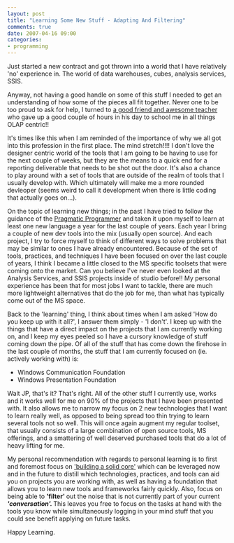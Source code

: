 ```yaml
---
layout: post
title: "Learning Some New Stuff - Adapting And Filtering"
comments: true
date: 2007-04-16 09:00
categories:
- programming
---
```


Just started a new contract and got thrown into a world that I have relatively 'no' experience in. The world of data warehouses, cubes, analysis services, SSIS. 

Anyway, not having a good handle on some of this stuff I needed to get an understanding of how some of the pieces all fit together.  Never one to be too proud to ask for help, I turned to [a good friend and awesome teacher](http://www.sharymudassir.com/blog/default.aspx) who gave up a good couple of hours in his day to school me in all things OLAP centric!!

It's times like this when I am reminded of the importance of why we all got into this profession in the first place. The mind stretch!!!! I don't love the designer centric world of the tools that I am going to be having to use for the next couple of weeks, but they are the means to a quick end for a reporting deliverable that needs to be shot out the door. It's also a chance to play around with a set of tools that are outside of the realm of tools that I usually develop with. Which ultimately will make me a more rounded devleoper (seems weird to call it development when there is little coding that actually goes on...).

On the topic of learning new things; in the past I have tried to follow the guidance of the [Pragmatic Programmer](http://www.amazon.com/Pragmatic-Programmer-Journeyman-Master/dp/020161622X) and taken it upon myself to learn at least one new language a year for the last couple of years. Each year I bring a couple of new dev tools into the mix (usually open source). And each project, I try to force myself to think of different ways to solve problems that may be similar to ones I have already encountered.  Because of the set of tools, practices, and techniques I have been focused on over the last couple of years, I think I  became a little closed to the MS specific toolsets that were coming onto the market. Can you believe I've never even looked at the Analysis Services, and SSIS projects inside of studio before!! My personal experience has been that for most jobs I want to tackle, there are much more lightweight alternatives that do the job for me, than what has typically come out of the MS space.

Back to the 'learning' thing, I think about times when I am asked  'How do you keep up with it all?', I answer them simply - 'I don't'. I keep up with the things that have a direct impact on the projects that I am currently working on, and I keep my eyes peeled so I have a cursory knowledge of stuff coming down the pipe. Of all of the stuff that has come down the firehose in the last couple of months, the stuff that I am currently focused on (ie. actively working with) is:
<ul>
<li>Windows Communication Foundation</li>
<li>Windows Presentation Foundation</li></ul>

Wait JP, that's it? That's right. All of the other stuff I currently use, works and it works well for me on 90% of the projects that I have been presented with. It also allows me to narrow my focus on 2 new technologies that I want to learn really well, as opposed to being spread too thin trying to learn several tools not so well. This will once again augment my regular toolset, that usually consists of a large combination of open source tools, MS offerings, and a smattering of well deserved purchased tools that do a lot of heavy lifting for me.

My personal recommendation with regards to personal learning is to first and foremost focus on ['building a solid core'](http://blog.developwithpassion.com/BuildASolidCore.aspx) which can be leveraged now and in the future to distill which technologies, practices, and tools can aid you on projects you are working with, as well as having a foundation that allows you to learn new tools and frameworks fairly quickly. Also, focus on being able to <strong>'filter' </strong>out the noise that is not currently part of your current <strong><em>'conversation'. </em></strong>This leaves you free to focus on the tasks at hand with the tools you know while simultaneously logging in your mind stuff that you could see benefit applying on future tasks.

Happy Learning.

 

 




